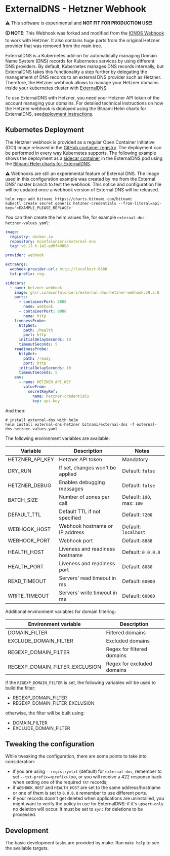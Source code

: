 # ExternalDNS - Hetzner Webhook

⚠️  This software is experimental and **NOT FIT FOR PRODUCTION USE!**

**🛈 NOTE**: This Webhook was forked and modified from the [IONOS Webhook](https://github.com/ionos-cloud/external-dns-ionos-webhook)
to work with Hetzner. It also contains huge parts from the original Hetzner provider that was removed from the main tree.

ExternalDNS is a Kubernetes add-on for automatically managing
Domain Name System (DNS) records for Kubernetes services by using different DNS providers.
By default, Kubernetes manages DNS records internally,
but ExternalDNS takes this functionality a step further by delegating the management of DNS records to an external DNS
provider such as Hetzner.
Therefore, the Hetzner webhook allows to manage your
Hetzner domains inside your kubernetes cluster with [ExternalDNS](https://github.com/kubernetes-sigs/external-dns).

To use ExternalDNS with Hetzner, you need your Hetzner API token of the account managing
your domains.
For detailed technical instructions on how the Hetzner webhook is deployed using the Bitnami Helm charts for ExternalDNS,
see[deployment instructions](#kubernetes-deployment).

## Kubernetes Deployment

The Hetzner webhook is provided as a regular Open Container Initiative (OCI) image released in
the [GitHub container registry](https://github.com/mconfalonieri/external-dns-hetzner-webhook/pkgs/container/external-dns-hetzner-webhook).
The deployment can be performed in every way Kubernetes supports.
The following example shows the deployment as
a [sidecar container](https://kubernetes.io/docs/concepts/workloads/pods/#workload-resources-for-managing-pods) in the
ExternalDNS pod
using the [Bitnami Helm charts for ExternalDNS](https://github.com/bitnami/charts/tree/main/bitnami/external-dns).

⚠️  Webhooks are still an experimental feature of External DNS. The image used in this configuration example
was created by me from the External DNS' master branch to test the webhook.
This notice and configuration file will be updated once a webhook version of External DNS will be released.

```shell
helm repo add bitnami https://charts.bitnami.com/bitnami
kubectl create secret generic hetzner-credentials --from-literal=api-key='<EXAMPLE_PLEASE_REPLACE>'
```
You can then create the helm values file, for example
`external-dns-hetzner-values.yaml`:

```yaml
image:
  registry: docker.io
  repository: mconfalonieri/external-dns
  tag: v0.13.6-142-gd8f408b8

provider: webhook

extraArgs:
  webhook-provider-url: http://localhost:8888
  txt-prefix: reg-

sidecars:
  - name: hetzner-webhook
    image: ghcr.io/mconfalonieri/external-dns-hetzner-webhook:v0.5.0
    ports:
      - containerPort: 8888
        name: webhook
      - containerPort: 8080
        name: http
    livenessProbe:
      httpGet:
        path: /health
        port: http
      initialDelaySeconds: 10
      timeoutSeconds: 5
    readinessProbe:
      httpGet:
        path: /ready
        port: http
      initialDelaySeconds: 10
      timeoutSeconds: 5
    env:
      - name: HETZNER_API_KEY
        valueFrom:
          secretKeyRef:
            name: hetzner-credentials
            key: api-key
```

And then:

```shell
# install external-dns with helm
helm install external-dns-hetzner bitnami/external-dns -f external-dns-hetzner-values.yaml
```

The following environment variables are available:

| Variable        | Description                      | Notes                      |
| --------------- | -------------------------------- | -------------------------- |
| HETZNER_API_KEY | Hetzner API token                | Mandatory                  |
| DRY_RUN         | If set, changes won't be applied | Default: `false`           |
| HETZNER_DEBUG   | Enables debugging messages       | Default: `false`           |
| BATCH_SIZE      | Number of zones per call         | Default: `100`, max: `100` |
| DEFAULT_TTL     | Default TTL if not specified     | Default: `7200`            |
| WEBHOOK_HOST    | Webhook hostname or IP address   | Default: `localhost`       |
| WEBHOOK_PORT    | Webhook port                     | Default: `8888`            |
| HEALTH_HOST     | Liveness and readiness hostname  | Default: `0.0.0.0`         |
| HEALTH_PORT     | Liveness and readiness port      | Default: `8080`            |
| READ_TIMEOUT    | Servers' read timeout in ms      | Default: `60000`           |
| WRITE_TIMEOUT   | Servers' write timeout in ms     | Default: `60000`           |

Additional environment variables for domain filtering:

| Environment variable           | Description                        |
| ------------------------------ | ---------------------------------- |
| DOMAIN_FILTER                  | Filtered domains                   |
| EXCLUDE_DOMAIN_FILTER          | Excluded domains                   |
| REGEXP_DOMAIN_FILTER           | Regex for filtered domains         |
| REGEXP_DOMAIN_FILTER_EXCLUSION | Regex for excluded domains         |

If the `REGEXP_DOMAIN_FILTER` is set, the following variables will be used to
build the filter:

 - REGEXP_DOMAIN_FILTER
 - REGEXP_DOMAIN_FILTER_EXCLUSION

 otherwise, the filter will be built using:

 - DOMAIN_FILTER
 - EXCLUDE_DOMAIN_FILTER

## Tweaking the configuration

While tweaking the configuration, there are some points to take into
consideration:

- if you are using `--registry=txt` (default) for `external-dns`, remember to
  set `--txt-prefix=<prefix>` too, or you will receive a 422 response back when
  setting one of the required `TXT` records;
- if `WEBHOOK_HOST` and `HEALTH_HOST` are set to the same address/hostname or
  one of them is set to `0.0.0.0` remember to use different ports.
- if your records doon't get deleted when applications are uninstalled, you
  might want to verify the policy in use for ExternalDNS: if it's `upsert-only`
  no deletion will occur. It must be set to `sync` for deletions to be
  processed.

## Development

The basic development tasks are provided by make. Run `make help` to see the
available targets.

